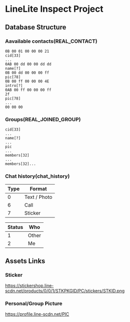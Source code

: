 # LineLite Inspect Project

## Database Structure

### Aavailable contacts(REAL_CONTACT)

```
0B 00 01 00 00 00 21
cid[33]
...
0AB 00 dd 00 00 dd dd
name[?]
0B 00 dd 00 00 00 ff
pic[78]
0B 00 ff 00 00 00 4E
intro[?]
0AB 00 ff 00 00 00 ff
2f
pic[78]
...
00 00 00

```

### Groups(REAL_JOINED_GROUP)

```
cid[33]
...
name[?]
...
pic
...
members[32]
...
members[32]...
```

### Chat history(chat_history)

| Type | Format       |
| ---- | ------------ |
| 0    | Text / Photo |
| 6    | Call         |
| 7    | Sticker      |

| Status | Who   |
| ------ | ----- |
| 1      | Other |
| 2      | Me    |



## Assets Links

### Sticker

https://stickershop.line-scdn.net/products/0/0/1/STKPKGID/PC/stickers/STKID.png

### Personal/Group Picture

https://profile.line-scdn.net/PIC